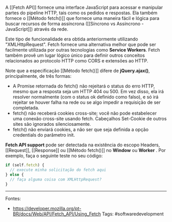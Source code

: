 A [[Fetch API]] fornece uma interface JavaScript para acessar e manipular partes do pipeline HTTP, tais como os pedidos e respostas. Ela também fornece o [[Método fetch()]] que fornece uma maneira fácil e lógica para buscar recursos de forma assíncrona ([[Síncrono vs Assíncrono - JavaScript]]) através da rede.

Este tipo de funcionalidade era obtida anteriormente utilizando "XMLHttpRequest". Fetch fornece uma alternativa melhor que pode ser facilmente utilizada por outras tecnologias como **Service Workers**. Fetch também provê um lugar lógico único para definir outros conceitos relacionados ao protocolo HTTP como CORS e extensões ao HTTP.

Note que a especificação [[Método fetch()]] difere de **jQuery.ajax()**, principalmente, de três formas:
- A Promise retornada do fetch() não rejeitará o status do erro HTTP, mesmo que a resposta seja um HTTP 404 ou 500. Em vez disso, ela irá resolver normalmente (com o status ok definido como falso), e só irá rejeitar se houver falha na rede ou se algo impedir a requisição de ser completada.
- fetch() não receberá cookies cross-site; você não pode estabelecer uma conexão cross-site usando fetch. Cabeçalhos Set-Cookie de outros sites são ignorados silenciosamente.
- fetch() não enviará cookies, a não ser que seja definida a opção credentials do parâmetro init.

**Fetch API support** pode ser detectada na existência do escopo Headers, [[Request]], [[Response]] ou [[Método fetch()]] no **Window** ou **Worker** . Por exemplo, faça o seguinte teste no seu código:
```js
if (self.fetch) {
  // execute minha solicitação do fetch aqui
} else {
  // faça alguma coisa com XMLHttpRequest?
}
```

---
Fontes:
- https://developer.mozilla.org/pt-BR/docs/Web/API/Fetch_API/Using_Fetch
Tags: #softwaredevelopment 